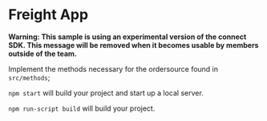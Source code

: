 # Freight App
**Warning: This sample is using an experimental version of the connect SDK. This message will be removed when it becomes usable by members outside of the team.**

Implement the methods necessary for the ordersource found in `src/methods`;

`npm start` will build your project and start up a local server.

`npm run-script build` will build your project.

